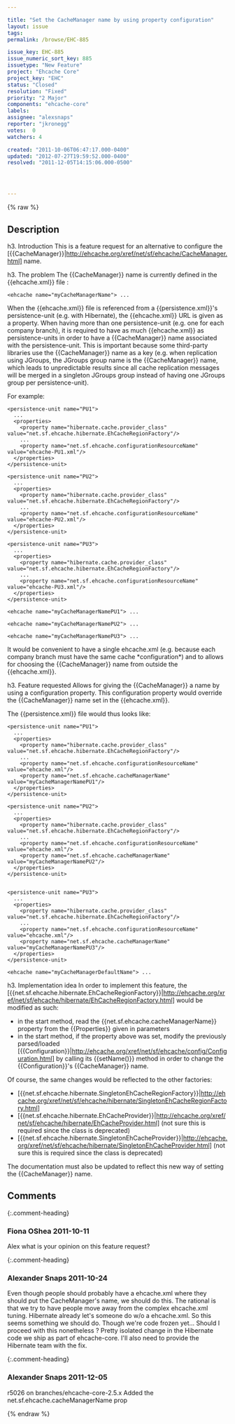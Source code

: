 ```yaml
---

title: "Set the CacheManager name by using property configuration"
layout: issue
tags: 
permalink: /browse/EHC-885

issue_key: EHC-885
issue_numeric_sort_key: 885
issuetype: "New Feature"
project: "Ehcache Core"
project_key: "EHC"
status: "Closed"
resolution: "Fixed"
priority: "2 Major"
components: "ehcache-core"
labels: 
assignee: "alexsnaps"
reporter: "jkronegg"
votes:  0
watchers: 4

created: "2011-10-06T06:47:17.000-0400"
updated: "2012-07-27T19:59:52.000-0400"
resolved: "2011-12-05T14:15:06.000-0500"




---
```


{% raw %}

## Description

<div markdown="1" class="description">

h3. Introduction
This is a feature request for an alternative to configure the [\{\{CacheManager\}\}|http://ehcache.org/xref/net/sf/ehcache/CacheManager.html] name.

h3. The problem
The \{\{CacheManager\}\} name is currently defined in the \{\{ehcache.xml\}\} file :


```
<ehcache name="myCacheManagerName"> ...
```


When the \{\{ehcache.xml\}\} file is referenced from a \{\{persistence.xml\}\}'s persistence-unit (e.g. with Hibernate), the \{\{ehcache.xml\}\} URL is given as a property. When having more than one persistence-unit (e.g. one for each company branch), it is required to have as much \{\{ehcache.xml\}\} as persistence-units in order to have a \{\{CacheManager\}\} name associated with the persistence-unit. This is important because some third-party libraries use the \{\{CacheManager\}\} name as a key (e.g. when replication using JGroups, the JGroups group name is the \{\{CacheManager\}\} name, which leads to unpredictable results since all cache replication messages will be merged in a singleton JGroups group instead of having one JGroups group per persistence-unit). 

For example:


```
<persistence-unit name="PU1">
  ...
  <properties>
    <property name="hibernate.cache.provider_class" value="net.sf.ehcache.hibernate.EhCacheRegionFactory"/>
    ...
    <property name="net.sf.ehcache.configurationResourceName" value="ehcache-PU1.xml"/>
  </properties>
</persistence-unit>

<persistence-unit name="PU2">
  ...
  <properties>
    <property name="hibernate.cache.provider_class" value="net.sf.ehcache.hibernate.EhCacheRegionFactory"/>
    ...
    <property name="net.sf.ehcache.configurationResourceName" value="ehcache-PU2.xml"/>
  </properties>
</persistence-unit>

<persistence-unit name="PU3">
  ...
  <properties>
    <property name="hibernate.cache.provider_class" value="net.sf.ehcache.hibernate.EhCacheRegionFactory"/>
    ...
    <property name="net.sf.ehcache.configurationResourceName" value="ehcache-PU3.xml"/>
  </properties>
</persistence-unit>
```



```
<ehcache name="myCacheManagerNamePU1"> ...
```



```
<ehcache name="myCacheManagerNamePU2"> ...
```



```
<ehcache name="myCacheManagerNamePU3"> ...
```


It would be convenient to have a single ehcache.xml (e.g. because each company branch must have the same cache \*configuration\*) and to allows for choosing the \{\{CacheManager\}\} name from outside the \{\{ehcache.xml\}\}.

h3. Feature requested
Allows for giving the \{\{CacheManager\}\} a name by using a configuration property. This configuration property would override the \{\{CacheManager\}\} name set in the \{\{ehcache.xml\}\}.

The \{\{persistence.xml\}\} file would thus looks like:


```
<persistence-unit name="PU1">
  ...
  <properties>
    <property name="hibernate.cache.provider_class" value="net.sf.ehcache.hibernate.EhCacheRegionFactory"/>
    ...
    <property name="net.sf.ehcache.configurationResourceName" value="ehcache.xml"/>
    <property name="net.sf.ehcache.cacheManagerName" value="myCacheManagerNamePU1"/>
  </properties>
</persistence-unit>

<persistence-unit name="PU2">
  ...
  <properties>
    <property name="hibernate.cache.provider_class" value="net.sf.ehcache.hibernate.EhCacheRegionFactory"/>
    ...
    <property name="net.sf.ehcache.configurationResourceName" value="ehcache.xml"/>
    <property name="net.sf.ehcache.cacheManagerName" value="myCacheManagerNamePU2"/>
  </properties>
</persistence-unit>


<persistence-unit name="PU3">
  ...
  <properties>
    <property name="hibernate.cache.provider_class" value="net.sf.ehcache.hibernate.EhCacheRegionFactory"/>
    ...
    <property name="net.sf.ehcache.configurationResourceName" value="ehcache.xml"/>
    <property name="net.sf.ehcache.cacheManagerName" value="myCacheManagerNamePU3"/>
  </properties>
</persistence-unit>
```



```
<ehcache name="myCacheManagerDefaultName"> ...
```


h3. Implementation idea
In order to implement this feature, the [\{\{net.sf.ehcache.hibernate.EhCacheRegionFactory\}\}|http://ehcache.org/xref/net/sf/ehcache/hibernate/EhCacheRegionFactory.html] would be modified as such:
- in the start method, read the \{\{net.sf.ehcache.cacheManagerName\}\} property from the \{\{Properties\}\} given in parameters
- in the start method, if the property above was set, modify the previously parsed/loaded [\{\{Configuration\}\}|http://ehcache.org/xref/net/sf/ehcache/config/Configuration.html] by calling its \{\{setName()\}\} method in order to change the \{\{Configuration\}\}'s \{\{CacheManager\}\} name.

Of course, the same changes would be reflected to the other factories:

- [\{\{net.sf.ehcache.hibernate.SingletonEhCacheRegionFactory\}\}|http://ehcache.org/xref/net/sf/ehcache/hibernate/SingletonEhCacheRegionFactory.html]
- [\{\{net.sf.ehcache.hibernate.EhCacheProvider\}\}|http://ehcache.org/xref/net/sf/ehcache/hibernate/EhCacheProvider.html] (not sure this is required since the class is deprecated)
- [\{\{net.sf.ehcache.hibernate.SingletonEhCacheProvider\}\}|http://ehcache.org/xref/net/sf/ehcache/hibernate/SingletonEhCacheProvider.html] (not sure this is required since the class is deprecated)

The documentation must also be updated to reflect this new way of setting the \{\{CacheManager\}\} name.

</div>

## Comments


{:.comment-heading}
### **Fiona OShea** <span class="date">2011-10-11</span>

<div markdown="1" class="comment">

Alex what is your opinion on this feature request?

</div>


{:.comment-heading}
### **Alexander Snaps** <span class="date">2011-10-24</span>

<div markdown="1" class="comment">

Even though people should probably have a ehcache.xml where they should put the CacheManager's name, we should do this.
The rational is that we try to have people move away from the complex ehcache.xml tuning. Hibernate already let's someone do w/o a ehcache.xml. So this seems something we should do. Though we're code frozen yet... Should I proceed with this nonetheless ? Pretty isolated change in the Hibernate code we ship as part of ehcache-core. I'll also need to provide the Hibernate team with the fix. 

</div>


{:.comment-heading}
### **Alexander Snaps** <span class="date">2011-12-05</span>

<div markdown="1" class="comment">

r5026 on branches/ehcache-core-2.5.x
Added the net.sf.ehcache.cacheManagerName prop

</div>



{% endraw %}
